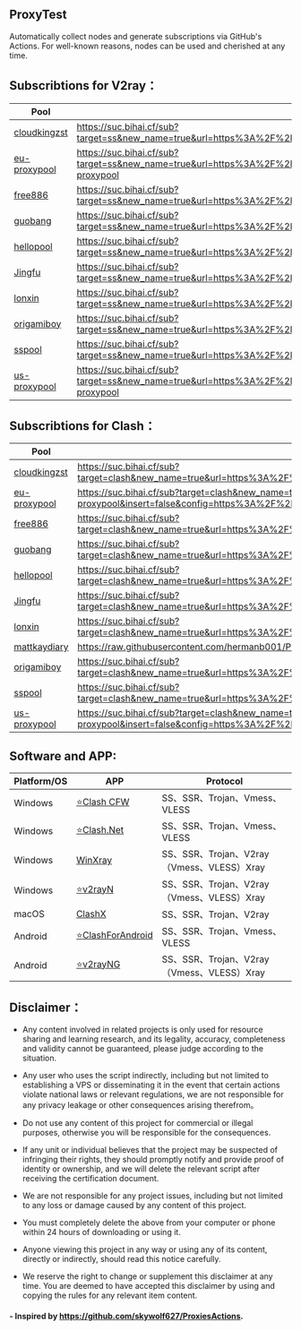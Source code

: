 ## ProxyTest

Automatically collect nodes and generate subscriptions via GitHub's Actions. For well-known reasons, nodes can be used and cherished at any time.

## Subscribtions for V2ray：


| Pool                      |   Subscribtion address          |
| ------------------------- |  -------------------------------|
|[cloudkingzst](https://suc.bihai.cf/sub?target=ss&new_name=true&url=https%3A%2F%2Fraw.githubusercontent.com%2Fhermanb001%2FProxyTest%2Fmain%2Fsubscribe%2Fcloudkingzst)|https://suc.bihai.cf/sub?target=ss&new_name=true&url=https%3A%2F%2Fraw.githubusercontent.com%2Fhermanb001%2FProxyTest%2Fmain%2Fsubscribe%2Fcloudkingzst|
|[eu-proxypool](https://suc.bihai.cf/sub?target=ss&new_name=true&url=https%3A%2F%2Fraw.githubusercontent.com%2Fhermanb001%2FProxyTest%2Fmain%2Fsubscribe%2Feu-proxypool)|https://suc.bihai.cf/sub?target=ss&new_name=true&url=https%3A%2F%2Fraw.githubusercontent.com%2Fhermanb001%2FProxyTest%2Fmain%2Fsubscribe%2Feu-proxypool|
|[free886](https://suc.bihai.cf/sub?target=ss&new_name=true&url=https%3A%2F%2Fraw.githubusercontent.com%2Fhermanb001%2FProxyTest%2Fmain%2Fsubscribe%2Ffree886)|https://suc.bihai.cf/sub?target=ss&new_name=true&url=https%3A%2F%2Fraw.githubusercontent.com%2Fhermanb001%2FProxyTest%2Fmain%2Fsubscribe%2Ffree886|
|[guobang](https://suc.bihai.cf/sub?target=ss&new_name=true&url=https%3A%2F%2Fraw.githubusercontent.com%2Fhermanb001%2FProxyTest%2Fmain%2Fsubscribe%2Fguobang)|https://suc.bihai.cf/sub?target=ss&new_name=true&url=https%3A%2F%2Fraw.githubusercontent.com%2Fhermanb001%2FProxyTest%2Fmain%2Fsubscribe%2Fguobang|
|[hellopool](https://suc.bihai.cf/sub?target=ss&new_name=true&url=https%3A%2F%2Fraw.githubusercontent.com%2Fhermanb001%2FProxyTest%2Fmain%2Fsubscribe%2Fhellopool)|https://suc.bihai.cf/sub?target=ss&new_name=true&url=https%3A%2F%2Fraw.githubusercontent.com%2Fhermanb001%2FProxyTest%2Fmain%2Fsubscribe%2Fhellopool|
|[Jingfu](https://suc.bihai.cf/sub?target=ss&new_name=true&url=https%3A%2F%2Fraw.githubusercontent.com%2Fhermanb001%2FProxyTest%2Fmain%2Fsubscribe%2Fjingfu)|https://suc.bihai.cf/sub?target=ss&new_name=true&url=https%3A%2F%2Fraw.githubusercontent.com%2Fhermanb001%2FProxyTest%2Fmain%2Fsubscribe%2Fjingfu|
|[lonxin](https://suc.bihai.cf/sub?target=ss&new_name=true&url=https%3A%2F%2Fraw.githubusercontent.com%2Fhermanb001%2FProxyTest%2Fmain%2Fsubscribe%2Flonxin)|https://suc.bihai.cf/sub?target=ss&new_name=true&url=https%3A%2F%2Fraw.githubusercontent.com%2Fhermanb001%2FProxyTest%2Fmain%2Fsubscribe%2Flonxin|
|[origamiboy](https://suc.bihai.cf/sub?target=ss&new_name=true&url=https%3A%2F%2Fraw.githubusercontent.com%2Fhermanb001%2FProxyTest%2Fmain%2Fsubscribe%2Forigamiboy)|https://suc.bihai.cf/sub?target=ss&new_name=true&url=https%3A%2F%2Fraw.githubusercontent.com%2Fhermanb001%2FProxyTest%2Fmain%2Fsubscribe%2Forigamiboy|
|[sspool](https://suc.bihai.cf/sub?target=ss&new_name=true&url=https%3A%2F%2Fraw.githubusercontent.com%2Fhermanb001%2FProxyTest%2Fmain%2Fsubscribe%2Fsspool)|https://suc.bihai.cf/sub?target=ss&new_name=true&url=https%3A%2F%2Fraw.githubusercontent.com%2Fhermanb001%2FProxyTest%2Fmain%2Fsubscribe%2Fsspool|
|[us-proxypool](https://suc.bihai.cf/sub?target=ss&new_name=true&url=https%3A%2F%2Fraw.githubusercontent.com%2Fhermanb001%2FProxyTest%2Fmain%2Fsubscribe%2Fus-proxypool)|https://suc.bihai.cf/sub?target=ss&new_name=true&url=https%3A%2F%2Fraw.githubusercontent.com%2Fhermanb001%2FProxyTest%2Fmain%2Fsubscribe%2Fus-proxypool|


## Subscribtions for Clash：


| Pool                    | Subscribtion address        |
| ----------------------- |  -------------------------------|
|[cloudkingzst](https://suc.bihai.cf/sub?target=clash&new_name=true&url=https%3A%2F%2Fraw.githubusercontent.com%2Fhermanb001%2FProxyTest%2Fmain%2Fsubscribe%2Fcloudkingzst&insert=false&config=https%3A%2F%2Fraw.githubusercontent.com%2FACL4SSR%2FACL4SSR%2Fmaster%2FClash%2Fconfig%2FACL4SSR.ini&emoji=true&list=false&udp=false&tfo=false&scv=false&fdn=false&sort=false)|https://suc.bihai.cf/sub?target=clash&new_name=true&url=https%3A%2F%2Fraw.githubusercontent.com%2Fhermanb001%2FProxyTest%2Fmain%2Fsubscribe%2Fcloudkingzst&insert=false&config=https%3A%2F%2Fraw.githubusercontent.com%2FACL4SSR%2FACL4SSR%2Fmaster%2FClash%2Fconfig%2FACL4SSR.ini&emoji=true&list=false&udp=false&tfo=false&scv=false&fdn=false&sort=false|
|[eu-proxypool](https://suc.bihai.cf/sub?target=clash&new_name=true&url=https%3A%2F%2Fraw.githubusercontent.com%2Fhermanb001%2FProxyTest%2Fmain%2Fsubscribe%2Feu-proxypool&insert=false&config=https%3A%2F%2Fraw.githubusercontent.com%2FACL4SSR%2FACL4SSR%2Fmaster%2FClash%2Fconfig%2FACL4SSR.ini&emoji=true&list=false&udp=false&tfo=false&scv=false&fdn=false&sort=false)|https://suc.bihai.cf/sub?target=clash&new_name=true&url=https%3A%2F%2Fraw.githubusercontent.com%2Fhermanb001%2FProxyTest%2Fmain%2Fsubscribe%2Feu-proxypool&insert=false&config=https%3A%2F%2Fraw.githubusercontent.com%2FACL4SSR%2FACL4SSR%2Fmaster%2FClash%2Fconfig%2FACL4SSR_Mini.ini&emoji=true&list=false&udp=false&tfo=false&scv=false&fdn=false&sort=false|
|[free886](https://suc.bihai.cf/sub?target=clash&new_name=true&url=https%3A%2F%2Fraw.githubusercontent.com%2Fhermanb001%2FProxyTest%2Fmain%2Fsubscribe%2Ffree886&insert=false&config=https%3A%2F%2Fraw.githubusercontent.com%2FACL4SSR%2FACL4SSR%2Fmaster%2FClash%2Fconfig%2FACL4SSR_Mini.ini&emoji=true&list=false&udp=false&tfo=false&scv=false&fdn=false&sort=false)|https://suc.bihai.cf/sub?target=clash&new_name=true&url=https%3A%2F%2Fraw.githubusercontent.com%2Fhermanb001%2FProxyTest%2Fmain%2Fsubscribe%2Ffree886&insert=false&config=https%3A%2F%2Fraw.githubusercontent.com%2FACL4SSR%2FACL4SSR%2Fmaster%2FClash%2Fconfig%2FACL4SSR_Mini.ini&emoji=true&list=false&udp=false&tfo=false&scv=false&fdn=false&sort=false|
|[guobang](https://suc.bihai.cf/sub?target=clash&new_name=true&url=https%3A%2F%2Fraw.githubusercontent.com%2Fhermanb001%2FProxyTest%2Fmain%2Fsubscribe%2Fguobang&insert=false&config=https%3A%2F%2Fraw.githubusercontent.com%2FACL4SSR%2FACL4SSR%2Fmaster%2FClash%2Fconfig%2FACL4SSR_Mini.ini&emoji=true&list=false&udp=false&tfo=false&scv=false&fdn=false&sort=false)|https://suc.bihai.cf/sub?target=clash&new_name=true&url=https%3A%2F%2Fraw.githubusercontent.com%2Fhermanb001%2FProxyTest%2Fmain%2Fsubscribe%2Fguobang&insert=false&config=https%3A%2F%2Fraw.githubusercontent.com%2FACL4SSR%2FACL4SSR%2Fmaster%2FClash%2Fconfig%2FACL4SSR_Mini.ini&emoji=true&list=false&udp=false&tfo=false&scv=false&fdn=false&sort=false|
|[hellopool](https://suc.bihai.cf/sub?target=clash&new_name=true&url=https%3A%2F%2Fraw.githubusercontent.com%2Fhermanb001%2FProxyTest%2Fmain%2Fsubscribe%2Fhellopool&insert=false&config=https%3A%2F%2Fraw.githubusercontent.com%2FACL4SSR%2FACL4SSR%2Fmaster%2FClash%2Fconfig%2FACL4SSR_Mini.ini&emoji=true&list=false&udp=false&tfo=false&scv=false&fdn=false&sort=false)|https://suc.bihai.cf/sub?target=clash&new_name=true&url=https%3A%2F%2Fraw.githubusercontent.com%2Fhermanb001%2FProxyTest%2Fmain%2Fsubscribe%2Fhellopool&insert=false&config=https%3A%2F%2Fraw.githubusercontent.com%2FACL4SSR%2FACL4SSR%2Fmaster%2FClash%2Fconfig%2FACL4SSR_Mini.ini&emoji=true&list=false&udp=false&tfo=false&scv=false&fdn=false&sort=false|
|[Jingfu](https://suc.bihai.cf/sub?target=clash&new_name=true&url=https%3A%2F%2Fraw.githubusercontent.com%2Fhermanb001%2FProxyTest%2Fmain%2Fsubscribe%2Fjingfu&insert=false&config=https%3A%2F%2Fraw.githubusercontent.com%2FACL4SSR%2FACL4SSR%2Fmaster%2FClash%2Fconfig%2FACL4SSR_Mini.ini&emoji=true&list=false&udp=false&tfo=false&scv=false&fdn=false&sort=false)|https://suc.bihai.cf/sub?target=clash&new_name=true&url=https%3A%2F%2Fraw.githubusercontent.com%2Fhermanb001%2FProxyTest%2Fmain%2Fsubscribe%2Fjingfu&insert=false&config=https%3A%2F%2Fraw.githubusercontent.com%2FACL4SSR%2FACL4SSR%2Fmaster%2FClash%2Fconfig%2FACL4SSR_Mini.ini&emoji=true&list=false&udp=false&tfo=false&scv=false&fdn=false&sort=false|
|[lonxin](https://suc.bihai.cf/sub?target=clash&new_name=true&url=https%3A%2F%2Fraw.githubusercontent.com%2Fhermanb001%2FProxyTest%2Fmain%2Fsubscribe%2Flonxin&insert=false&config=https%3A%2F%2Fraw.githubusercontent.com%2FACL4SSR%2FACL4SSR%2Fmaster%2FClash%2Fconfig%2FACL4SSR_Mini.ini&emoji=true&list=false&udp=false&tfo=false&scv=false&fdn=false&sort=false)|https://suc.bihai.cf/sub?target=clash&new_name=true&url=https%3A%2F%2Fraw.githubusercontent.com%2Fhermanb001%2FProxyTest%2Fmain%2Fsubscribe%2Flonxin&insert=false&config=https%3A%2F%2Fraw.githubusercontent.com%2FACL4SSR%2FACL4SSR%2Fmaster%2FClash%2Fconfig%2FACL4SSR_Mini.ini&emoji=true&list=false&udp=false&tfo=false&scv=false&fdn=false&sort=false|
|[mattkaydiary](https://raw.githubusercontent.com/hermanb001/ProxyTest/main/subscribe/clash.yml)|https://raw.githubusercontent.com/hermanb001/ProxyTest/main/subscribe/clash.yml|
|[origamiboy](https://suc.bihai.cf/sub?target=clash&new_name=true&url=https%3A%2F%2Fraw.githubusercontent.com%2Fhermanb001%2FProxyTest%2Fmain%2Fsubscribe%2Forigamiboy&insert=false&config=https%3A%2F%2Fraw.githubusercontent.com%2FACL4SSR%2FACL4SSR%2Fmaster%2FClash%2Fconfig%2FACL4SSR_Mini.ini&emoji=true&list=false&udp=false&tfo=false&scv=false&fdn=false&sort=false)|https://suc.bihai.cf/sub?target=clash&new_name=true&url=https%3A%2F%2Fraw.githubusercontent.com%2Fhermanb001%2FProxyTest%2Fmain%2Fsubscribe%2Forigamiboy&insert=false&config=https%3A%2F%2Fraw.githubusercontent.com%2FACL4SSR%2FACL4SSR%2Fmaster%2FClash%2Fconfig%2FACL4SSR_Mini.ini&emoji=true&list=false&udp=false&tfo=false&scv=false&fdn=false&sort=false|
|[sspool](https://suc.bihai.cf/sub?target=clash&new_name=true&url=https%3A%2F%2Fraw.githubusercontent.com%2Fhermanb001%2FProxyTest%2Fmain%2Fsubscribe%2Fsspool&insert=false&config=https%3A%2F%2Fraw.githubusercontent.com%2FACL4SSR%2FACL4SSR%2Fmaster%2FClash%2Fconfig%2FACL4SSR_Mini.ini&emoji=true&list=false&udp=false&tfo=false&scv=false&fdn=false&sort=false)|https://suc.bihai.cf/sub?target=clash&new_name=true&url=https%3A%2F%2Fraw.githubusercontent.com%2Fhermanb001%2FProxyTest%2Fmain%2Fsubscribe%2Fsspool&insert=false&config=https%3A%2F%2Fraw.githubusercontent.com%2FACL4SSR%2FACL4SSR%2Fmaster%2FClash%2Fconfig%2FACL4SSR_Mini.ini&emoji=true&list=false&udp=false&tfo=false&scv=false&fdn=false&sort=false|
|[us-proxypool](https://suc.bihai.cf/sub?target=clash&new_name=true&url=https%3A%2F%2Fraw.githubusercontent.com%2Fhermanb001%2FProxyTest%2Fmain%2Fsubscribe%2Fus-proxypool&insert=false&config=https%3A%2F%2Fraw.githubusercontent.com%2FACL4SSR%2FACL4SSR%2Fmaster%2FClash%2Fconfig%2FACL4SSR_Mini.ini&emoji=true&list=false&udp=false&tfo=false&scv=false&fdn=false&sort=false)|https://suc.bihai.cf/sub?target=clash&new_name=true&url=https%3A%2F%2Fraw.githubusercontent.com%2Fhermanb001%2FProxyTest%2Fmain%2Fsubscribe%2Fus-proxypool&insert=false&config=https%3A%2F%2Fraw.githubusercontent.com%2FACL4SSR%2FACL4SSR%2Fmaster%2FClash%2Fconfig%2FACL4SSR_Mini.ini&emoji=true&list=false&udp=false&tfo=false&scv=false&fdn=false&sort=false|



  
## Software and APP:

| Platform/OS             | APP                                                         | Protocol                                                     |
| ----------------------- | ------------------------------------------------------------ | ------------------------------------------------------------ |
| Windows                 | [:star:Clash CFW](https://github.com/Fndroid/clash_for_windows_pkg/releases) | SS、SSR、Trojan、Vmess、VLESS                 |
| Windows                 | [:star:Clash.Net](https://github.com/ClashDotNetFramework/ClashDotNetFramework/releases/) | SS、SSR、Trojan、Vmess、VLESS   |
| Windows                 | [WinXray](https://github.com/TheMRLL/winxray/releases)       | SS、SSR、Trojan、V2ray（Vmess、VLESS）Xray                   |
| Windows                 | [:star:v2rayN](https://github.com/2dust/v2rayN/releases)           | SS、SSR、Trojan、V2ray（Vmess、VLESS）Xray                |
| macOS                   | [ClashX](https://github.com/yichengchen/clashX/releases)     | SS、SSR、Trojan、V2ray                                       |
| Android                 | [:star:ClashForAndroid](https://github.com/Kr328/ClashForAndroid/releases) | SS、SSR、Trojan、Vmess、VLESS       |
| Android                 | [:star:v2rayNG](https://github.com/2dust/v2rayNG/releases) | SS、SSR、Trojan、V2ray（Vmess、VLESS）Xray                   |



## Disclaimer：

* Any content involved in related projects is only used for resource sharing and learning research, and its legality, accuracy, completeness and validity cannot be guaranteed, please judge according to the situation.

* Any user who uses the script indirectly, including but not limited to establishing a VPS or disseminating it in the event that certain actions violate national laws or relevant regulations, we are not responsible for any privacy leakage or other consequences arising therefrom。

* Do not use any content of this project for commercial or illegal purposes, otherwise you will be responsible for the consequences.

* If any unit or individual believes that the project may be suspected of infringing their rights, they should promptly notify and provide proof of identity or ownership, and we will delete the relevant script after receiving the certification document.

* We are not responsible for any project issues, including but not limited to any loss or damage caused by any content of this project.

* You must completely delete the above from your computer or phone within 24 hours of downloading or using it.

* Anyone viewing this project in any way or using any of its content, directly or indirectly, should read this notice carefully.

* We reserve the right to change or supplement this disclaimer at any time. You are deemed to have accepted this disclaimer by using and copying the rules for any relevant item content.

#### - Inspired by https://github.com/skywolf627/ProxiesActions.
